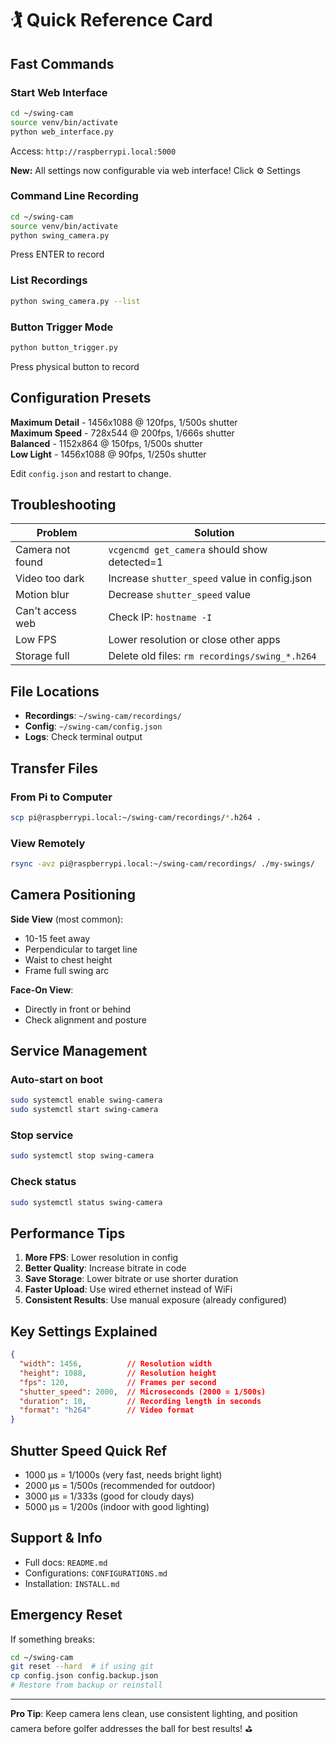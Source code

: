 # 🏌️ Quick Reference Card

## Fast Commands

### Start Web Interface
```bash
cd ~/swing-cam
source venv/bin/activate
python web_interface.py
```
Access: `http://raspberrypi.local:5000`

**New:** All settings now configurable via web interface! Click ⚙️ Settings

### Command Line Recording
```bash
cd ~/swing-cam
source venv/bin/activate
python swing_camera.py
```
Press ENTER to record

### List Recordings
```bash
python swing_camera.py --list
```

### Button Trigger Mode
```bash
python button_trigger.py
```
Press physical button to record

## Configuration Presets

**Maximum Detail** - 1456x1088 @ 120fps, 1/500s shutter  
**Maximum Speed** - 728x544 @ 200fps, 1/666s shutter  
**Balanced** - 1152x864 @ 150fps, 1/500s shutter  
**Low Light** - 1456x1088 @ 90fps, 1/250s shutter

Edit `config.json` and restart to change.

## Troubleshooting

| Problem | Solution |
|---------|----------|
| Camera not found | `vcgencmd get_camera` should show detected=1 |
| Video too dark | Increase `shutter_speed` value in config.json |
| Motion blur | Decrease `shutter_speed` value |
| Can't access web | Check IP: `hostname -I` |
| Low FPS | Lower resolution or close other apps |
| Storage full | Delete old files: `rm recordings/swing_*.h264` |

## File Locations

- **Recordings**: `~/swing-cam/recordings/`
- **Config**: `~/swing-cam/config.json`
- **Logs**: Check terminal output

## Transfer Files

### From Pi to Computer
```bash
scp pi@raspberrypi.local:~/swing-cam/recordings/*.h264 .
```

### View Remotely
```bash
rsync -avz pi@raspberrypi.local:~/swing-cam/recordings/ ./my-swings/
```

## Camera Positioning

**Side View** (most common):
- 10-15 feet away
- Perpendicular to target line  
- Waist to chest height
- Frame full swing arc

**Face-On View**:
- Directly in front or behind
- Check alignment and posture

## Service Management

### Auto-start on boot
```bash
sudo systemctl enable swing-camera
sudo systemctl start swing-camera
```

### Stop service
```bash
sudo systemctl stop swing-camera
```

### Check status
```bash
sudo systemctl status swing-camera
```

## Performance Tips

1. **More FPS**: Lower resolution in config
2. **Better Quality**: Increase bitrate in code
3. **Save Storage**: Lower bitrate or use shorter duration
4. **Faster Upload**: Use wired ethernet instead of WiFi
5. **Consistent Results**: Use manual exposure (already configured)

## Key Settings Explained

```json
{
  "width": 1456,          // Resolution width
  "height": 1088,         // Resolution height  
  "fps": 120,             // Frames per second
  "shutter_speed": 2000,  // Microseconds (2000 = 1/500s)
  "duration": 10,         // Recording length in seconds
  "format": "h264"        // Video format
}
```

## Shutter Speed Quick Ref

- 1000 μs = 1/1000s (very fast, needs bright light)
- 2000 μs = 1/500s (recommended for outdoor)
- 3000 μs = 1/333s (good for cloudy days)
- 5000 μs = 1/200s (indoor with good lighting)

## Support & Info

- Full docs: `README.md`
- Configurations: `CONFIGURATIONS.md`
- Installation: `INSTALL.md`

## Emergency Reset

If something breaks:
```bash
cd ~/swing-cam
git reset --hard  # if using git
cp config.json config.backup.json
# Restore from backup or reinstall
```

---

**Pro Tip**: Keep camera lens clean, use consistent lighting, and position camera before golfer addresses the ball for best results! ⛳

